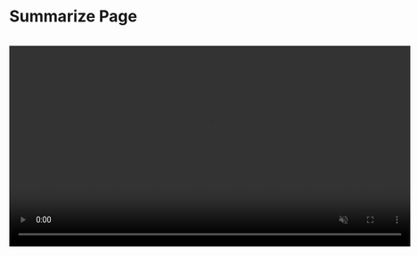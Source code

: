 # Summarize Page

<br />

<video src="./media/macos_summarize_page.mp4" width="720" type="video/mp4" autoplay muted loop playsinline disablepictureinpicture />

Orion's integration with Kagi's [Universal Summarizer](https://help.kagi.com/kagi/ai/summarize-page.html) allows you to quickly generate concise summaries of lengthy web articles, saving you valuable time.

To summarize a page:

1. Ensure Kagi is set as the default search engine and you have an active Kagi membership.
2. Right-click anywhere on the page.
3. Select **Summarize Page**.

The Page Summary panel will appear on the right side of the window, offering these options:

- **Copy Summary**: Copies the generated summary to your clipboard for easy sharing or note-taking.
- **Type**: Choose between:
  - **Key Moments**: A bullet-point summary highlighting main points.
  - **Summary**: A concise paragraph-style overview.
- **Language**: Select the output language for the summary. This can differ from the original page language, helping you understand content in unfamiliar languages.

**Tip**: Use this feature to quickly grasp the main ideas of long articles, research papers, or news stories, enhancing your browsing efficiency.

